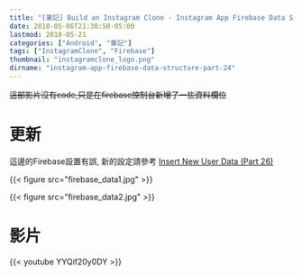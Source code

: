 ```yaml
---
title: "[筆記] Build an Instagram Clone - Instagram App Firebase Data Structure (Part 24)"
date: 2018-05-06T21:30:50-05:00
lastmod: 2018-05-21
categories: ["Android", "筆記"]
tags: ["InstagramClone", "Firebase"]
thumbnail: "instagramclone_logo.png"
dirname: "instagram-app-firebase-data-structure-part-24"
---
```


~~這部影片沒有code,只是在firebase控制台新增了一些資料欄位~~

# 更新

這邊的Firebase設置有誤, 新的設定請參考
[Insert New User Data (Part 26)](https://j620656786206.github.io/post/zh-tw/insert-new-user-data-part-26/)

<!--more-->

{{< figure src="firebase_data1.jpg" >}}

{{< figure src="firebase_data2.jpg" >}}

# 影片

{{< youtube YYQif20y0DY >}}

